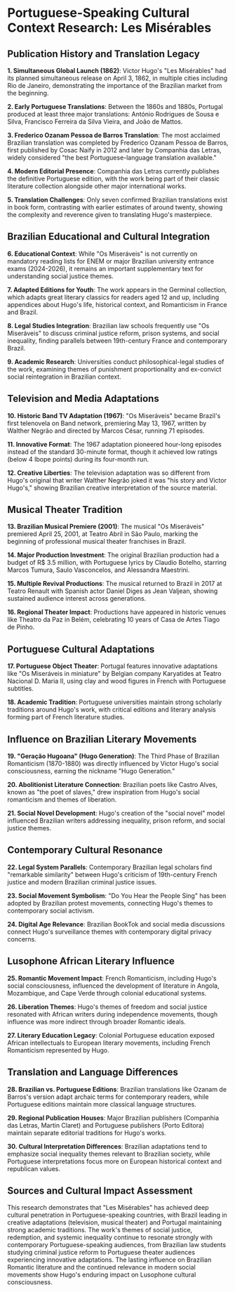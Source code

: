 # Portuguese-Speaking Cultural Context Research: Les Misérables

## Publication History and Translation Legacy

**1. Simultaneous Global Launch (1862)**: Victor Hugo's "Les Misérables" had its planned simultaneous release on April 3, 1862, in multiple cities including Rio de Janeiro, demonstrating the importance of the Brazilian market from the beginning.

**2. Early Portuguese Translations**: Between the 1860s and 1880s, Portugal produced at least three major translations: António Rodrigues de Sousa e Silva, Francisco Ferreira da Silva Vieira, and João de Mattos.

**3. Frederico Ozanam Pessoa de Barros Translation**: The most acclaimed Brazilian translation was completed by Frederico Ozanam Pessoa de Barros, first published by Cosac Naify in 2012 and later by Companhia das Letras, widely considered "the best Portuguese-language translation available."

**4. Modern Editorial Presence**: Companhia das Letras currently publishes the definitive Portuguese edition, with the work being part of their classic literature collection alongside other major international works.

**5. Translation Challenges**: Only seven confirmed Brazilian translations exist in book form, contrasting with earlier estimates of around twenty, showing the complexity and reverence given to translating Hugo's masterpiece.

## Brazilian Educational and Cultural Integration

**6. Educational Context**: While "Os Miseráveis" is not currently on mandatory reading lists for ENEM or major Brazilian university entrance exams (2024-2026), it remains an important supplementary text for understanding social justice themes.

**7. Adapted Editions for Youth**: The work appears in the Germinal collection, which adapts great literary classics for readers aged 12 and up, including appendices about Hugo's life, historical context, and Romanticism in France and Brazil.

**8. Legal Studies Integration**: Brazilian law schools frequently use "Os Miseráveis" to discuss criminal justice reform, prison systems, and social inequality, finding parallels between 19th-century France and contemporary Brazil.

**9. Academic Research**: Universities conduct philosophical-legal studies of the work, examining themes of punishment proportionality and ex-convict social reintegration in Brazilian context.

## Television and Media Adaptations

**10. Historic Band TV Adaptation (1967)**: "Os Miseráveis" became Brazil's first telenovela on Band network, premiering May 13, 1967, written by Walther Negrão and directed by Marcos César, running 71 episodes.

**11. Innovative Format**: The 1967 adaptation pioneered hour-long episodes instead of the standard 30-minute format, though it achieved low ratings (below 4 Ibope points) during its four-month run.

**12. Creative Liberties**: The television adaptation was so different from Hugo's original that writer Walther Negrão joked it was "his story and Victor Hugo's," showing Brazilian creative interpretation of the source material.

## Musical Theater Tradition

**13. Brazilian Musical Premiere (2001)**: The musical "Os Miseráveis" premiered April 25, 2001, at Teatro Abril in São Paulo, marking the beginning of professional musical theater franchises in Brazil.

**14. Major Production Investment**: The original Brazilian production had a budget of R$ 3.5 million, with Portuguese lyrics by Claudio Botelho, starring Marcos Tumura, Saulo Vasconcelos, and Alessandra Maestrini.

**15. Multiple Revival Productions**: The musical returned to Brazil in 2017 at Teatro Renault with Spanish actor Daniel Diges as Jean Valjean, showing sustained audience interest across generations.

**16. Regional Theater Impact**: Productions have appeared in historic venues like Theatro da Paz in Belém, celebrating 10 years of Casa de Artes Tiago de Pinho.

## Portuguese Cultural Adaptations

**17. Portuguese Object Theater**: Portugal features innovative adaptations like "Os Miseráveis in miniature" by Belgian company Karyatides at Teatro Nacional D. Maria II, using clay and wood figures in French with Portuguese subtitles.

**18. Academic Tradition**: Portuguese universities maintain strong scholarly traditions around Hugo's work, with critical editions and literary analysis forming part of French literature studies.

## Influence on Brazilian Literary Movements

**19. "Geração Hugoana" (Hugo Generation)**: The Third Phase of Brazilian Romanticism (1870-1880) was directly influenced by Victor Hugo's social consciousness, earning the nickname "Hugo Generation."

**20. Abolitionist Literature Connection**: Brazilian poets like Castro Alves, known as "the poet of slaves," drew inspiration from Hugo's social romanticism and themes of liberation.

**21. Social Novel Development**: Hugo's creation of the "social novel" model influenced Brazilian writers addressing inequality, prison reform, and social justice themes.

## Contemporary Cultural Resonance

**22. Legal System Parallels**: Contemporary Brazilian legal scholars find "remarkable similarity" between Hugo's criticism of 19th-century French justice and modern Brazilian criminal justice issues.

**23. Social Movement Symbolism**: "Do You Hear the People Sing" has been adopted by Brazilian protest movements, connecting Hugo's themes to contemporary social activism.

**24. Digital Age Relevance**: Brazilian BookTok and social media discussions connect Hugo's surveillance themes with contemporary digital privacy concerns.

## Lusophone African Literary Influence

**25. Romantic Movement Impact**: French Romanticism, including Hugo's social consciousness, influenced the development of literature in Angola, Mozambique, and Cape Verde through colonial educational systems.

**26. Liberation Themes**: Hugo's themes of freedom and social justice resonated with African writers during independence movements, though influence was more indirect through broader Romantic ideals.

**27. Literary Education Legacy**: Colonial Portuguese education exposed African intellectuals to European literary movements, including French Romanticism represented by Hugo.

## Translation and Language Differences

**28. Brazilian vs. Portuguese Editions**: Brazilian translations like Ozanam de Barros's version adapt archaic terms for contemporary readers, while Portuguese editions maintain more classical language structures.

**29. Regional Publication Houses**: Major Brazilian publishers (Companhia das Letras, Martin Claret) and Portuguese publishers (Porto Editora) maintain separate editorial traditions for Hugo's works.

**30. Cultural Interpretation Differences**: Brazilian adaptations tend to emphasize social inequality themes relevant to Brazilian society, while Portuguese interpretations focus more on European historical context and republican values.

## Sources and Cultural Impact Assessment

This research demonstrates that "Les Misérables" has achieved deep cultural penetration in Portuguese-speaking countries, with Brazil leading in creative adaptations (television, musical theater) and Portugal maintaining strong academic traditions. The work's themes of social justice, redemption, and systemic inequality continue to resonate strongly with contemporary Portuguese-speaking audiences, from Brazilian law students studying criminal justice reform to Portuguese theater audiences experiencing innovative adaptations. The lasting influence on Brazilian Romantic literature and the continued relevance in modern social movements show Hugo's enduring impact on Lusophone cultural consciousness.